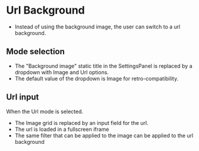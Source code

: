 

# Url Background

- Instead of using the background image, the user can switch to a url background.

## Mode selection

- The "Background image" static title in the SettingsPanel is replaced by a dropdown with Image and Url options.
- The default value of the dropdown is Image for retro-compatibility.

## Url input

When the Url mode is selected.

- The Image grid is replaced by an input field for the url.
- The url is loaded in a fullscreen iframe
- The same filter that can be applied to the image can be applied to the url background
